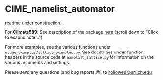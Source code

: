 # CIME_namelist_automator

readme under construction...

For **Climate589**: See description of the package [here](https://sites.google.com/umich.edu/climate589-wn22/projects/project-4-diffusion?authuser=1) (scroll down to "Click to exapnd note...")

For more examples, see the various functions under `usage_examples/lattice_examples.py`. See docstrings under function headers in the source code at `namelist_lattice.py` for information on the various arguments and settings.

Please send any questions (and bug reports 😛) to hollowed@umich.edu
